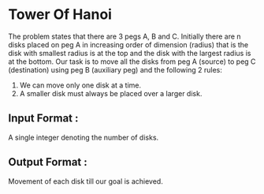 # Tower Of Hanoi

The problem states that there are 3 pegs A, B and C. Initially there are n disks placed on peg A in increasing order of dimension (radius) that is the disk with smallest radius is at the top and the disk with the largest radius is at the bottom. Our task is to move all the disks from peg A (source) to peg C (destination) using peg B (auxiliary peg) and the following 2 rules:

1. We can move only one disk at a time.
2. A smaller disk must always be placed over a larger disk.


## Input Format :

A single integer denoting the number of disks.

## Output Format :

Movement of each disk till our goal is achieved.